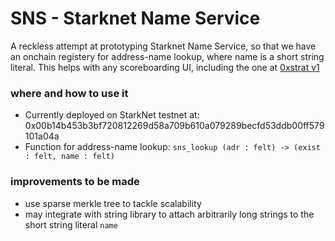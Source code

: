 # SNS - Starknet Name Service
A reckless attempt at prototyping Starknet Name Service, so that we have an onchain registery for address-name lookup, where name is a short string literal. This helps with any scoreboarding UI, including the one at [0xstrat v1](https://github.com/topology-gg/fountain/tree/v0.1/examples/zeroxstrat_v1)

### where and how to use it
- Currently deployed on StarkNet testnet at: 0x00b14b453b3bf720812269d58a709b610a079289becfd53ddb00ff579101a04a
- Function for address-name lookup: `sns_lookup (adr : felt) -> (exist : felt, name : felt)`

### improvements to be made
- use sparse merkle tree to tackle scalability
- may integrate with string library to attach arbitrarily long strings to the short string literal `name` 
